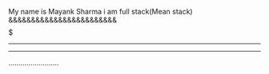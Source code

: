 My name is Mayank Sharma
i am full stack(Mean stack)
&&&&&&&&&&&&&&&&&&&&&&&&
$$$$$$$$$$$$$$$$$$$$$$$$$
_________________________
-------------------------
.........................
